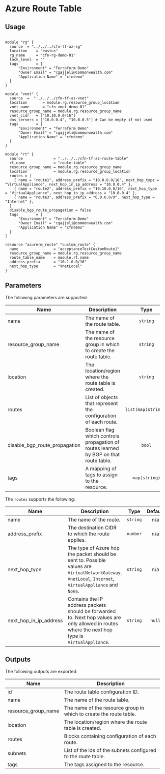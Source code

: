 # Azure Route Table

## Usage

```hcl

module "rg" {
  source  = "../../../cfn-tf-az-rg"
  location    = "eastus"
  rg_name     = "cfn-rg-demo-01"
  lock_level  = ""
  tags        = {
      "Environment" = "Terraform Demo"
	  "Owner Email" = "cgajjeli@commonwealth.com"
	  "Application Name" = "cfndemo"
  }  
}

module "vnet" {
  source  =  "../../../cfn-tf-az-vnet"
  location       = module.rg.resource_group_location
  vnet_name      = "cfn-vnet-demo-01"  
  resource_group_name = module.rg.resource_group_name
  vnet_cidr   = ["10.10.0.0/16"]
  dns_servers = ["10.0.0.4", "10.0.0.5"] # Can be empty if not used
  tags        = {
      "Environment" = "Terraform Demo"
	  "Owner Email" = "cgajjeli@commonwealth.com"
	  "Application Name" = "cfndemo"
  }  
}

module "rt" {
  source              = "../../../cfn-tf-az-route-table"
  rt_name             = "route-table"
  resource_group_name = module.rg.resource_group_name
  location            = module.rg.resource_group_location
  routes = [
    { name = "route1", address_prefix = "10.0.0.0/16", next_hop_type = "VirtualAppliance", next_hop_in_ip_address = "10.0.0.4" },
    { name = "route2", address_prefix = "10.10.0.0/16", next_hop_type = "VirtualAppliance", next_hop_in_ip_address = "10.0.0.4" },
    { name = "route3", address_prefix = "0.0.0.0/0", next_hop_type = "Internet" },
  ]
  disable_bgp_route_propagation = false
  tags        = {
      "Environment" = "Terraform Demo"
	  "Owner Email" = "cgajjeli@commonwealth.com"
	  "Application Name" = "cfndemo"
  }   
}

resource "azurerm_route" "custom_route" {
  name                = "acceptanceTestCustomRoute1"
  resource_group_name = module.rg.resource_group_name
  route_table_name    = module.rt.name
  address_prefix      = "10.1.0.0/16"
  next_hop_type       = "VnetLocal"
}

```
## Parameters

The following parameters are supported:

| Name                             | Description                                                                           |        Type         | Default | Required |
| -------------------------------- | ------------------------------------------------------------------------------------- | :-----------------: | :-----: | :------: |
| name                             | The name of the route table.                                                          |      `string`       |   n/a   |   yes    |
| resource\_group\_name            | The name of the resource group in which to create the route table.                    |      `string`       |   n/a   |   yes    |
| location                         | The location/region where the route table is created.                                 |      `string`       |   n/a   |   yes    |
| routes                           | List of objects that represent the configuration of each route.                       | `list(map(string))` |  `[]`   |    no    |
| disable\_bgp\_route\_propagation | Boolean flag which controls propagation of routes learned by BGP on that route table. |       `bool`        | `true`  |    no    |
| tags                             | A mapping of tags to assign to the resource.                                          |    `map(string)`    |  `{}`   |    no    |

The `routes` supports the following:

| Name                       | Description                                                                                                                                              |   Type   | Default | Required |
| -------------------------- | -------------------------------------------------------------------------------------------------------------------------------------------------------- | :------: | :-----: | :------: |
| name                       | The name of the route.                                                                                                                                   | `string` |   n/a   |   yes    |
| address\_prefix            | The destination CIDR to which the route applies.                                                                                                         | `number` |   n/a   |   yes    |
| next\_hop\_type            | The type of Azure hop the packet should be sent to. Possible values are `VirtualNetworkGateway`, `VnetLocal`, `Internet`, `VirtualAppliance` and `None`. | `string` |   n/a   |   yes    |
| next\_hop\_in\_ip\_address | Contains the IP address packets should be forwarded to. Next hop values are only allowed in routes where the next hop type is `VirtualAppliance`.        | `string` | `null`  |    no    |

## Outputs

The following outputs are exported:

| Name                  | Description                                                        |
| --------------------- | ------------------------------------------------------------------ |
| id                    | The route table configuration ID.                                  |
| name                  | The name of the route table.                                       |
| resource\_group\_name | The name of the resource group in which to create the route table. |
| location              | The location/region where the route table is created.              |
| routes                | Blocks containing configuration of each route.                     |
| subnets               | List of the ids of the subnets configured to the route table.      |
| tags                  | The tags assigned to the resource.                                 |
